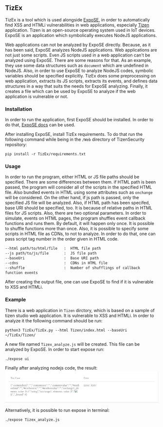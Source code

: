 ## TizEx

TizEx is a tool which is used alongside [ExpoSE](https://github.com/ExpoSEJS/ExpoSE), in order to automatically find XSS and HTMLi vulnerabilities in web applications, especially [Tizen](https://www.tizen.org/) application. Tizen is an open-source operating system used in IoT devices. ExpoSE is an application which symbolically executes NodeJS applications.

Web applications can not be analyzed by ExpoSE directly. Because, as it has been said, ExpoSE analyzes NodeJS applications. Web applications are not just some scripts. Even JS scripts used in a web application can't be analyzed using ExpoSE. There are some reasons for that. As an example, they use some data structures such as `document` which are undefined in NodeJS. Also, in order to use ExpoSE to analyze NodeJS codes, symbolic variables should be specified explicitly.
TizEx does some preprocessing on web application, extracts its JS scripts, extracts its events, and defines data structures in a way that suits the needs for ExpoSE analyzing. Finally, it creates a file which can be used by ExpoSE to analyze if the web application is vulnerable or not.

### Installation

In order to run the application, first ExpoSE should be installed. In order to do that, [ExpoSE docs](https://github.com/ExpoSEJS/ExpoSE) can be used.

After installing ExpoSE, install TizEx requirements. To do that run the following command while being in the `/Web` directory of TizenSecurity repository:
```
pip install -r TizEx/requirements.txt
```

### Usage

In order to run the program, either HTML or JS file paths should be specified. There are some differences between them. if HTML path is been passed, the program will consider all of the scripts in the specified HTML file. Also bundled events in HTML using some attributes such as `onchange` will be considered. On the other hand, if js path is passed, only the specified JS file will be analyzed.
Also, if HTML path has been specifed, base URI should be specified, too. It is because of relative paths in HTML files for JS scripts.
Also, there are two optional parameters. In order to simulate, events on HTML pages, the program shuffles event callback functions and runs them. By default, it will happen only once. It is possible to shuffle functions more than once. Also, it is possible to specify some scripts in HTML file as CDNs, to not to analyze. In order to do that, one can pass script tag number in the order given in HTML code.

```
--html path/to/html/file   :  HTML file path
--js path/to/js/file       :  JS file path
--baseUri                  :  Base URI path
--cdns                     :  CDNs in HTML file
--shuffle                  :  Number of shufflings of callback function events
```

After creating the output file, one can use ExpoSE to find if it is vulnerable to XSS and HTMLi.


### Example

There is a web application in `Tizen` dirctory, which is based on a sample of tizen studio web application. It is vulnerable to XSS and HTMLi. In order to analyze it the following command should be run:
```
python3 TizEx/TizEx.py --html Tizen/index.html --baseUri ~/TizEx/Tizen/ 
```
A new file named `Tizex_analyze.js` will be created. This file can be analyzed by ExpoSE. In order to start expose run:
```
./expose ui
```
Finally after analyzing nodejs code, the result:
![ExpoSE ScreenShot](/Web/ExpoSE_results.png)


Alternatively, it is possible to run expose in terminal:
```
./expose Tizex_analyze.js
```
